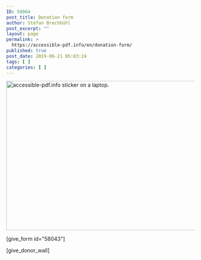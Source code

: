 ```yaml
---
ID: 58064
post_title: Donation form
author: Stefan Brechbühl
post_excerpt: ""
layout: page
permalink: >
  https://accessible-pdf.info/en/donation-form/
published: true
post_date: 2019-06-21 05:03:24
tags: [ ]
categories: [ ]
---
```

<img src="//accessible-pdf.info/content/uploads/sticker_accessible-pdf-800x400.jpg" alt="accessible-pdf.info sticker on a laptop." width="800" height="400" class="alignnone size-Penguin800X400 wp-image-58065" />

[give_form id="58043"]

[give_donor_wall]